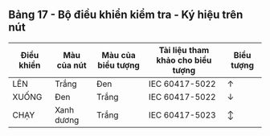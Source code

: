 ## Bảng 17 - Bộ điều khiển kiểm tra - Ký hiệu trên nút

| Điều khiển   | Màu của nút   | Màu của biểu tượng   | Tài liệu tham khảo cho biểu tượng   | Biểu tượng   |
|--------------|---------------|----------------------|-------------------------------------|--------------|
| LÊN          | Trắng         | Đen                  | IEC 60417-5022                      | ↑            |
| XUỐNG        | Đen           | Trắng                | IEC 60417-5022                      | ↓            |
| CHẠY         | Xanh dương    | Trắng                | IEC 60417-5023                      | ↕            |